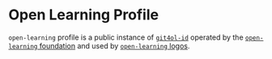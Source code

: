# Open Learning Profile

`open-learning` profile is a public instance of [`git4ol-id`](http://github.com/open-learning/git4ol-id/) operated by the [`open-learning` foundation](http://open-learning.org/foundation/) and used by [`open-learning` logos](http://open-learning.org/logos/).
